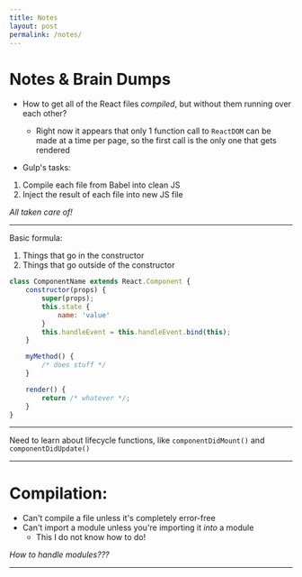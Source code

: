 ```yaml
---
title: Notes
layout: post
permalink: /notes/
---
```


# Notes & Brain Dumps

- How to get all of the React files *compiled*, but without them running over each other?	
	- Right now it appears that only 1 function call to `ReactDOM` can be made at a time per page, so the first call is the only one that gets rendered

- Gulp's tasks:

1. Compile each file from Babel into clean JS
2. Inject the result of each file into new JS file

*All taken care of!*

***

Basic formula:

1. Things that go in the constructor
2. Things that go outside of the constructor

```js
class ComponentName extends React.Component {
	constructor(props) {
		super(props);
		this.state {
			name: 'value'
		}
		this.handleEvent = this.handleEvent.bind(this);
	}

	myMethod() {
		/* does stuff */
	}

	render() {
		return /* whatever */;
	}
}
```

***

Need to learn about lifecycle functions, like `componentDidMount()` and `componentDidUpdate()`

***

# Compilation:

- Can't compile a file unless it's completely error-free
- Can't import a module unless you're importing it *into* a module
	- This I do not know how to do!

*How to handle modules???*

***

